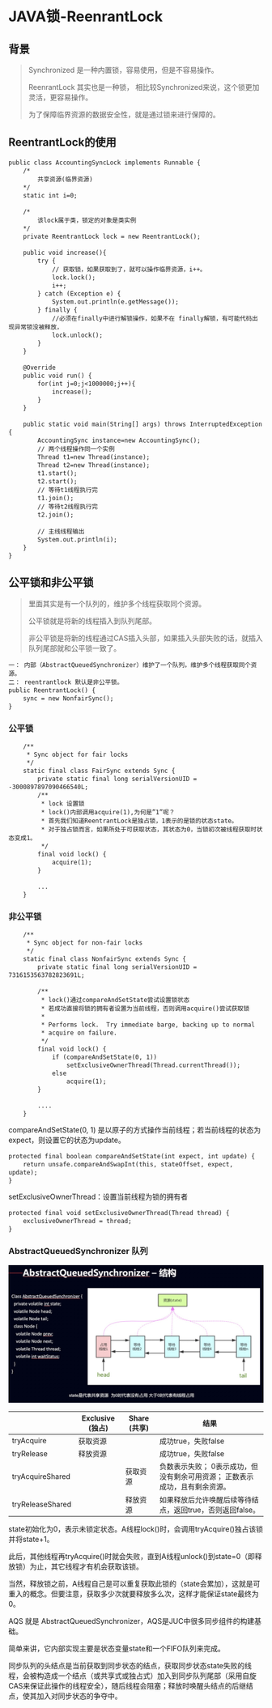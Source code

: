 # JAVA锁-ReenrantLock

## 背景
> Synchronized 是一种内置锁，容易使用，但是不容易操作。
>
> ReenrantLock 其实也是一种锁， 相比较Synchronized来说，这个锁更加灵活，更容易操作。
>
> 为了保障临界资源的数据安全性，就是通过锁来进行保障的。

## ReentrantLock的使用

```
public class AccountingSyncLock implements Runnable {
    /*
        共享资源(临界资源)
    */
    static int i=0;

    /*
    	该lock属于类，锁定的对象是类实例
    */
    private ReentrantLock lock = new ReentrantLock();

    public void increase(){
        try {
            // 获取锁，如果获取到了，就可以操作临界资源，i++。
            lock.lock();
            i++;
        } catch (Exception e) {
            System.out.println(e.getMessage());
        } finally {
            //必须在finally中进行解锁操作，如果不在 finally解锁，有可能代码出现异常锁没被释放，
            lock.unlock();
        }
    }

    @Override
    public void run() {
        for(int j=0;j<1000000;j++){
            increase();
        }
    }

    public static void main(String[] args) throws InterruptedException {
        AccountingSync instance=new AccountingSync();
        // 两个线程操作同一个实例
        Thread t1=new Thread(instance);
        Thread t2=new Thread(instance);
        t1.start();
        t2.start();
        // 等待t1线程执行完
        t1.join();
        // 等待t2线程执行完
        t2.join();

        // 主线线程输出
        System.out.println(i);
    }
}
```

## 公平锁和非公平锁
> 里面其实是有一个队列的，维护多个线程获取同个资源。
>
> 公平锁就是将新的线程插入到队列尾部。
>
> 非公平锁是将新的线程通过CAS插入头部，如果插入头部失败的话，就插入队列尾部就和公平锁一致了。

```
一： 内部（AbstractQueuedSynchronizer）维护了一个队列，维护多个线程获取同个资源。
二： reentrantlock 默认是非公平锁。
public ReentrantLock() {
    sync = new NonfairSync();
}
```

### 公平锁

```
    /**
     * Sync object for fair locks
     */
    static final class FairSync extends Sync {
        private static final long serialVersionUID = -3000897897090466540L;
        /**
         * lock 设置锁
         * lock()内部调用acquire(1),为何是”1”呢？
         * 首先我们知道ReentrantLock是独占锁，1表示的是锁的状态state。
         * 对于独占锁而言，如果所处于可获取状态，其状态为0，当锁初次被线程获取时状态变成1。
         */
        final void lock() {
            acquire(1);
        }

        ...
    }
```


### 非公平锁
```
    /**
     * Sync object for non-fair locks
     */
    static final class NonfairSync extends Sync {
        private static final long serialVersionUID = 7316153563782823691L;

        /**
         * lock()通过compareAndSetState尝试设置锁状态
         * 若成功直接将锁的拥有者设置为当前线程，否则调用acquire()尝试获取锁
         *
         * Performs lock.  Try immediate barge, backing up to normal
         * acquire on failure.
         */
        final void lock() {
            if (compareAndSetState(0, 1))
                setExclusiveOwnerThread(Thread.currentThread());
            else
                acquire(1);
        }

        ....
    }
```

compareAndSetState(0, 1) 是以原子的方式操作当前线程；若当前线程的状态为expect，则设置它的状态为update。

```
protected final boolean compareAndSetState(int expect, int update) {
    return unsafe.compareAndSwapInt(this, stateOffset, expect, update);
}
```


setExclusiveOwnerThread：设置当前线程为锁的拥有者
```
protected final void setExclusiveOwnerThread(Thread thread) {
    exclusiveOwnerThread = thread;
}
```

### AbstractQueuedSynchronizer 队列

![](image/20200722170030.jpg)


|  | Exclusive (独占) | Share (共享) | 结果 |
| --- | --- | --- | --- |
| tryAcquire | 获取资源 |  | 成功true，失败false |
| tryRelease | 释放资源 |  | 成功true，失败false |
| tryAcquireShared |  | 获取资源 | 负数表示失败； 0表示成功，但没有剩余可用资源； 正数表示成功，且有剩余资源。 |
| tryReleaseShared |  | 释放资源 | 如果释放后允许唤醒后续等待结点，返回true，否则返回false。 |


state初始化为0，表示未锁定状态。A线程lock()时，会调用tryAcquire()独占该锁并将state+1。

此后，其他线程再tryAcquire()时就会失败，直到A线程unlock()到state=0（即释放锁）为止，其它线程才有机会获取该锁。

当然，释放锁之前，A线程自己是可以重复获取此锁的（state会累加），这就是可重入的概念。但要注意，获取多少次就要释放多么次，这样才能保证state最终为0。




AQS 就是 AbstractQueuedSynchronizer，AQS是JUC中很多同步组件的构建基础。

简单来讲，它内部实现主要是状态变量state和一个FIFO队列来完成。

同步队列的头结点是当前获取到同步状态的结点，获取同步状态state失败的线程，会被构造成一个结点（或共享式或独占式）加入到同步队列尾部（采用自旋CAS来保证此操作的线程安全），随后线程会阻塞；释放时唤醒头结点的后继结点，使其加入对同步状态的争夺中。

